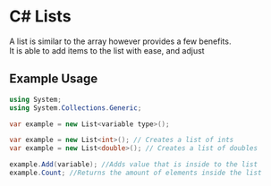 # C# Lists

A list is similar to the array however provides a few benefits. <br/>
It is able to add items to the list with ease, and adjust <br/>

## Example Usage

```C#
using System;
using System.Collections.Generic;

var example = new List<variable type>();

var example = new List<int>(); // Creates a list of ints
var example = new List<double>(); // Creates a list of doubles

example.Add(variable); //Adds value that is inside to the list
example.Count; //Returns the amount of elements inside the list

```